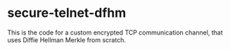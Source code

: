 # secure-telnet-dfhm
This is the code for a custom encrypted TCP communication channel, that uses Diffie Hellman Merkle from scratch.
